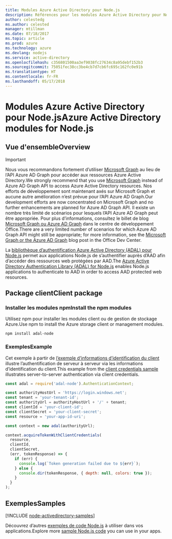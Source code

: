 ```yaml
---
title: Modules Azure Active Directory pour Node.js
description: Références pour les modules Azure Active Directory pour Node.js
author: celestedg
ms.author: celested
manager: mtillman
ms.date: 07/18/2017
ms.topic: article
ms.prod: azure
ms.technology: azure
ms.devlang: nodejs
ms.service: active-directory
ms.openlocfilehash: c356801500aa3ef9038fc27634c8a95debf152b3
ms.sourcegitcommit: 75051fec38cc3be4cb7d7cb6fc695c162fc0e91b
ms.translationtype: HT
ms.contentlocale: fr-FR
ms.lasthandoff: 05/17/2018
---
```

# <a name="azure-active-directory-modules-for-nodejs"></a><span data-ttu-id="e9474-103">Modules Azure Active Directory pour Node.js</span><span class="sxs-lookup"><span data-stu-id="e9474-103">Azure Active Directory modules for Node.js</span></span>

## <a name="overview"></a><span data-ttu-id="e9474-104">Vue d'ensemble</span><span class="sxs-lookup"><span data-stu-id="e9474-104">Overview</span></span>

> [!IMPORTANT]
> <span data-ttu-id="e9474-105">Nous vous recommandons fortement d’utiliser [Microsoft Graph](https://graph.microsoft.io/) au lieu de l’API Azure AD Graph pour accéder aux ressources Azure Active Directory.</span><span class="sxs-lookup"><span data-stu-id="e9474-105">We strongly recommend that you use [Microsoft Graph](https://graph.microsoft.io/) instead of Azure AD Graph API to access Azure Active Directory resources.</span></span> <span data-ttu-id="e9474-106">Nos efforts de développement sont maintenant axés sur Microsoft Graph et aucune autre amélioration n’est prévue pour l’API Azure AD Graph.</span><span class="sxs-lookup"><span data-stu-id="e9474-106">Our development efforts are now concentrated on Microsoft Graph and no further enhancements are planned for Azure AD Graph API.</span></span> <span data-ttu-id="e9474-107">Il existe un nombre très limité de scénarios pour lesquels l’API Azure AD Graph peut être appropriée. Pour plus d’informations, consultez le billet de blog [Microsoft Graph ou Azure AD Graph](https://dev.office.com/blogs/microsoft-graph-or-azure-ad-graph) dans le centre de développement Office.</span><span class="sxs-lookup"><span data-stu-id="e9474-107">There are a very limited number of scenarios for which Azure AD Graph API might still be appropriate; for more information, see the [Microsoft Graph or the Azure AD Graph](https://dev.office.com/blogs/microsoft-graph-or-azure-ad-graph) blog post in the Office Dev Center.</span></span>

<span data-ttu-id="e9474-108">La [bibliothèque d’authentification Azure Active Directory (ADAL) pour Node.js](https://www.npmjs.com/package/adal-node) permet aux applications Node.js de s’authentifier auprès d’AAD afin d’accéder des ressources web protégées par AAD.</span><span class="sxs-lookup"><span data-stu-id="e9474-108">The [Azure Active Directory Authentication Library (ADAL) for Node.js](https://www.npmjs.com/package/adal-node) enables Node.js applications to authenticate to AAD in order to access AAD protected web resources.</span></span>

## <a name="client-package"></a><span data-ttu-id="e9474-109">Package client</span><span class="sxs-lookup"><span data-stu-id="e9474-109">Client package</span></span>

### <a name="install-the-npm-modules"></a><span data-ttu-id="e9474-110">Installer les modules npm</span><span class="sxs-lookup"><span data-stu-id="e9474-110">Install the npm modules</span></span>

<span data-ttu-id="e9474-111">Utilisez npm pour installer les modules client ou de gestion de stockage Azure.</span><span class="sxs-lookup"><span data-stu-id="e9474-111">Use npm to install the Azure storage client or management modules.</span></span>

```bash
npm install adal-node
```   

### <a name="example"></a><span data-ttu-id="e9474-112">Exemples</span><span class="sxs-lookup"><span data-stu-id="e9474-112">Example</span></span>

<span data-ttu-id="e9474-113">Cet exemple à partir de [l’exemple d’informations d’identification du client](https://github.com/MSOpenTech/azure-activedirectory-library-for-nodejs/blob/master/sample/client-credentials-sample.js) illustre l’authentification de serveur à serveur via les informations d’identification du client.</span><span class="sxs-lookup"><span data-stu-id="e9474-113">This example from the [client credentials sample](https://github.com/MSOpenTech/azure-activedirectory-library-for-nodejs/blob/master/sample/client-credentials-sample.js) illustrates server-to-server authentication via client credentials.</span></span>

```javascript
const adal = require('adal-node').AuthenticationContext;

const authorityHostUrl = 'https://login.windows.net';
const tenant = 'your-tenant-id';
const authorityUrl = authorityHostUrl + '/' + tenant;
const clientId = 'your-client-id';
const clientSecret = 'your-client-secret';
const resource = 'your-app-id-uri';

const context = new adal(authorityUrl);

context.acquireTokenWithClientCredentials(
  resource,
  clientId,
  clientSecret,
  (err, tokenResponse) => {
    if (err) {
      console.log(`Token generation failed due to ${err}`);
    } else {
      console.dir(tokenResponse, { depth: null, colors: true });
    }
  }
);
```

## <a name="samples"></a><span data-ttu-id="e9474-114">Exemples</span><span class="sxs-lookup"><span data-stu-id="e9474-114">Samples</span></span>

[!INCLUDE [node-activedirectory-samples](../docs-ref-conceptual/includes/activedirectory-samples.md)]

<span data-ttu-id="e9474-115">Découvrez d’autres [exemples de code Node.js](https://azure.microsoft.com/resources/samples/?platform=nodejs) à utiliser dans vos applications.</span><span class="sxs-lookup"><span data-stu-id="e9474-115">Explore more [sample Node.js code](https://azure.microsoft.com/resources/samples/?platform=nodejs) you can use in your apps.</span></span>
